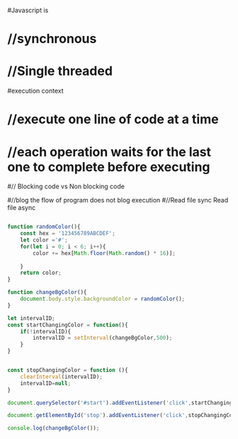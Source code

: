 #Javascript is
 # //synchronous 
  # //Single threaded

#execution context
 #   //execute one line of code at a time
  #  //each operation waits for the last one to complete before executing


#// Blocking code                        vs             Non blocking code

#//blog the flow of program                          does not blog execution
#//Read file sync                                    Read file async

```javascript

function randomColor(){
    const hex = '123456789ABCDEF';
    let color ='#';
    for(let i = 0; i < 6; i++){
        color += hex[Math.floor(Math.random() * 16)];
        
    }
    return color;
}

function changeBgColor(){
    document.body.style.backgroundColor = randomColor();
}

let intervalID;
const startChangingColor = function(){
    if(!intervalID){
        intervalID = setInterval(changeBgColor,500);
    }
}


const stopChangingColor = function (){
    clearInterval(intervalID);
    intervalID=null;
}

document.querySelector('#start').addEventListener('click',startChangingColor);

document.getElementById('stop').addEventListener('click',stopChangingColor);

console.log(changeBgColor());


```